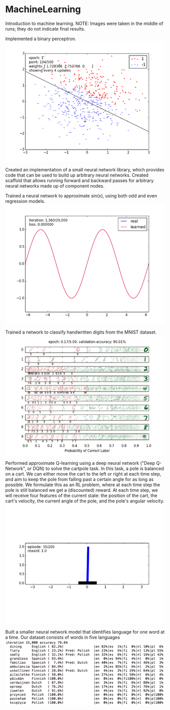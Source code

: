 # MachineLearning

Introduction to machine learning. 
NOTE: Images were taken in the middle of runs; they do not indicate final results.

Implemented a binary perceptron. 
![P1](https://github.com/sameerkhanna786/MachineLearning/blob/master/Images/P1.png)

Created an implementation of a small neural network library, which provides code that can be used to build up arbitrary neural networks. Created scaffold that allows running forward and backward passes for arbitrary neural networks made up of component nodes. 

Trained a neural network to approximate sin(x), using both odd and even regression models. 
![P2](https://github.com/sameerkhanna786/MachineLearning/blob/master/Images/P2.png)

Trained a network to classify handwritten digits from the MNIST dataset. 
![P3](https://github.com/sameerkhanna786/MachineLearning/blob/master/Images/P3.png)

Performed approximate Q-learning using a deep neural network ("Deep Q-Network", or DQN) to solve the cartpole task. In this task, a pole is balanced on a cart. We can either move the cart to the left or right at each time step, and aim to keep the pole from falling past a certain angle for as long as possible. We formulate this as an RL problem, where at each time step the pole is still balanced we get a (discounted) reward. At each time step, we will receive four features of the current state: the position of the cart, the cart's velocity, the current angle of the pole, and the pole's angular velocity.
![P4](https://github.com/sameerkhanna786/MachineLearning/blob/master/Images/P4.png)

Built a smaller neural network model that identifies language for one word at a time. Our dataset consists of words in five languages
![P5](https://github.com/sameerkhanna786/MachineLearning/blob/master/Images/P5.png)

